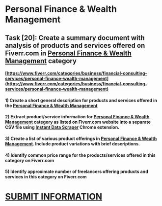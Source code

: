 # Personal Finance & Wealth Management
## Task [20]: Create a summary document with analysis of products and services offered on Fiverr.com in [Personal Finance & Wealth Management](https://www.fiverr.com/categories/business/financial-consulting-services/personal-finance-wealth-management) category
#### [https://www.fiverr.com/categories/business/financial-consulting-services/personal-finance-wealth-management](https://www.fiverr.com/categories/business/financial-consulting-services/personal-finance-wealth-management)
#### 1) Create a short general description for products and services offered in the [Personal Finance & Wealth Management](https://www.fiverr.com/categories/business/financial-consulting-services/personal-finance-wealth-management)
#### 2) Extract product/service information for [Personal Finance & Wealth Management](https://www.fiverr.com/categories/business/financial-consulting-services/personal-finance-wealth-management) category as listed on Fiverr.com website into a separate CSV file using [Instant Data Scraper](https://chrome.google.com/webstore/detail/instant-data-scraper/ofaokhiedipichpaobibbnahnkdoiiah) Chrome extension.
#### 3) Create a list of various product offerings in [Personal Finance & Wealth Management](https://www.fiverr.com/categories/business/financial-consulting-services/personal-finance-wealth-management). Include product variations with brief descriptions.
#### 4) Identify common price range for the products/services offered in this category on Fiverr.com
#### 5) Identify approximate number of freelancers offering products and services in this category on Fiverr.com

# [SUBMIT INFORMATION](https://forms.office.com/r/8AEKjkLxKG)

